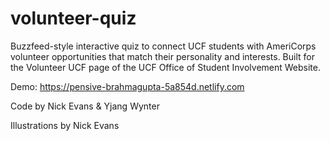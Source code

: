 # volunteer-quiz
Buzzfeed-style interactive quiz to connect UCF students with AmeriCorps volunteer opportunities that match their personality and interests. Built for the Volunteer UCF page of the UCF Office of Student Involvement Website.

Demo: https://pensive-brahmagupta-5a854d.netlify.com

Code by Nick Evans & Yjang Wynter

Illustrations by Nick Evans
